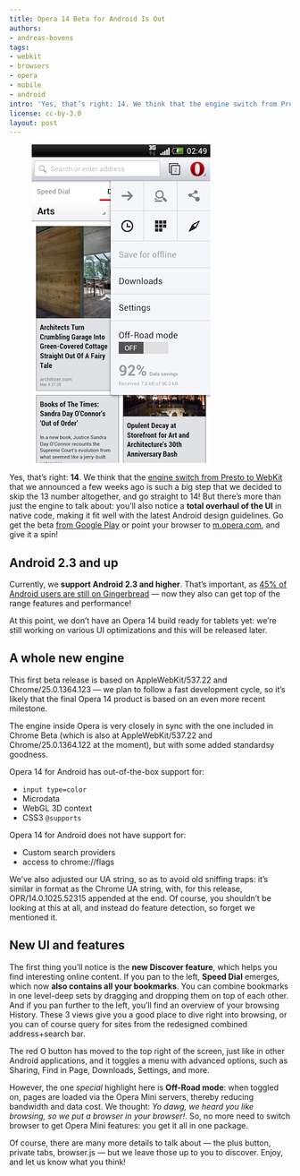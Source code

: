 ```yaml
---
title: Opera 14 Beta for Android Is Out
authors:
- andreas-bovens
tags:
- webkit
- browsers
- opera
- mobile
- android
intro: 'Yes, that’s right: 14. We think that the engine switch from Presto to WebKit that we announced a few weeks ago is such a big step that we decided to skip the 13 number altogether, and go straight to 14! But there’s more than just the engine to talk about: you’ll also notice a total overhaul of the UI in native code, making it fit well with the latest Android design guidelines. Go get the beta from Google Play or point your browser to [m.opera.com](http://m.opera.com), and give it a spin!'
license: cc-by-3.0
layout: post
---
```


<figure>
	<img src="/blog/opera-14-beta-for-android-is-out/screenshot-o14-2.png">
</figure>

Yes, that’s right: **14**. We think that the [engine switch from Presto to WebKit][1] that we announced a few weeks ago is such a big step that we decided to skip the 13 number altogether, and go straight to 14! But there’s more than just the engine to talk about: you’ll also notice a **total overhaul of the UI** in native code, making it fit well with the latest Android design guidelines. Go get the beta [from Google Play][2] or point your browser to [m.opera.com][3], and give it a spin!

[1]: /blog/300-million-users-and-move-to-webkit
[2]: https://play.google.com/store/apps/details?id=com.opera.browser.beta (Opera for Android)
[3]: http://m.opera.com/

## Android 2.3 and up

Currently, we **support Android 2.3 and higher**. That’s important, as [45% of Android users are still on Gingerbread][4] — now they also can get top of the range features and performance!

[4]: http://developer.android.com/about/dashboards/index.html

At this point, we don’t have an Opera 14 build ready for tablets yet: we’re still working on various UI optimizations and this will be released later.

## A whole new engine

This first beta release is based on AppleWebKit/537.22 and Chrome/25.0.1364.123 — we plan to follow a fast development cycle, so it’s likely that the final Opera 14 product is based on an even more recent milestone.

The engine inside Opera is very closely in sync with the one included in Chrome Beta (which is also at AppleWebKit/537.22 and Chrome/25.0.1364.122 at the moment), but with some added standardsy goodness.

Opera 14 for Android has out-of-the-box support for:

- `input type=color`
- Microdata
- WebGL 3D context
- CSS3 `@supports`

Opera 14 for Android does not have support for:

- Custom search providers
- access to chrome://flags

We’ve also adjusted our UA string, so as to avoid old sniffing traps: it’s similar in format as the Chrome UA string, with, for this release, OPR/14.0.1025.52315 appended at the end. Of course, you shouldn’t be looking at this at all, and instead do feature detection, so forget we mentioned it.

## New UI and features

The first thing you’ll notice is the **new Discover feature**, which helps you find interesting online content. If you pan to the left, **Speed Dial** emerges, which now **also contains all your bookmarks**. You can combine bookmarks in one level-deep sets by dragging and dropping them on top of each other. And if you pan further to the left, you’ll find an overview of your browsing History. These 3 views give you a good place to dive right into browsing, or you can of course query for sites from the redesigned combined address+search bar.

The red O button has moved to the top right of the screen, just like in other Android applications, and it toggles a menu with advanced options, such as Sharing, Find in Page, Downloads, Settings, and more.

However, the one _special_ highlight here is **Off-Road mode**: when toggled on, pages are loaded via the Opera Mini servers, thereby reducing bandwidth and data cost. We thought: _Yo dawg, we heard you like browsing, so we put a browser in your browser!_. So, no more need to switch browser to get Opera Mini features: you get it all in one package.

Of course, there are many more details to talk about — the plus button, private tabs, browser.js — but we leave those up to you to discover. Enjoy, and let us know what you think!
